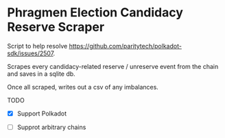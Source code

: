 # Phragmen Election Candidacy Reserve Scraper

Script to help resolve https://github.com/paritytech/polkadot-sdk/issues/2507.

Scrapes every candidacy-related reserve / unreserve event from the chain and saves in a sqlite db.

Once all scraped, writes out a csv of any imbalances.

TODO
- [x] Support Polkadot
- [ ] Supprot arbitrary chains

